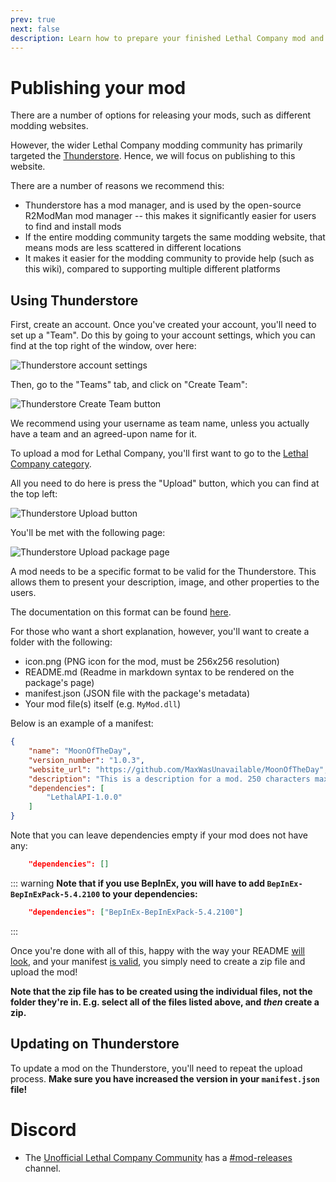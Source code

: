 ```yaml
---
prev: true
next: false
description: Learn how to prepare your finished Lethal Company mod and upload it to thunderstore.
---
```


# Publishing your mod

There are a number of options for releasing your mods, such as different modding websites.

However, the wider Lethal Company modding community has primarily targeted the [Thunderstore](https://thunderstore.io/c/lethal-company/). Hence, we will focus on publishing to this website.

There are a number of reasons we recommend this:

- Thunderstore has a mod manager, and is used by the open-source R2ModMan mod manager -- this makes it significantly easier for users to find and install mods
- If the entire modding community targets the same modding website, that means mods are less scattered in different locations
- It makes it easier for the modding community to provide help (such as this wiki), compared to supporting multiple different platforms

<!-- ## Mod websites -->

<!-- - https://www.moddb.com/games/lethal-company -->

<!-- - https://www.nexusmods.com -->

<!-- - https://mod.io/g **(Not available currently, since Lethal Company has not been registered there yet)** -->

## Using Thunderstore

First, create an account. Once you've created your account, you'll need to set up a "Team". Do this by going to your account settings, which you can find at the top right of the window, over here:

![Thunderstore account settings](/images/publishing-your-mod/thunderstoresettings.png)

Then, go to the "Teams" tab, and click on "Create Team":

![Thunderstore Create Team button](/images/publishing-your-mod/thunderstorecreateteam.png)

We recommend using your username as team name, unless you actually have a team and an agreed-upon name for it.

To upload a mod for Lethal Company, you'll first want to go to the [Lethal Company category](https://thunderstore.io/c/lethal-company/).

All you need to do here is press the "Upload" button, which you can find at the top left:

![Thunderstore Upload button](/images/publishing-your-mod/thunderstoreupload.png)

You'll be met with the following page:

![Thunderstore Upload package page](/images/publishing-your-mod/thunderstoreuploadpackage.png)

A mod needs to be a specific format to be valid for the Thunderstore. This allows them to present your description, image, and other properties to the users.

The documentation on this format can be found [here](https://thunderstore.io/c/lethal-company/create/docs/).

For those who want a short explanation, however, you'll want to create a folder with the following:

- icon.png (PNG icon for the mod, must be 256x256 resolution)
- README.md (Readme in markdown syntax to be rendered on the package's page)
- manifest.json (JSON file with the package's metadata)
- Your mod file(s) itself (e.g. `MyMod.dll`)

Below is an example of a manifest:

```json
{
    "name": "MoonOfTheDay",
    "version_number": "1.0.3",
    "website_url": "https://github.com/MaxWasUnavailable/MoonOfTheDay",
    "description": "This is a description for a mod. 250 characters max",
    "dependencies": [
        "LethalAPI-1.0.0"
    ]
}
```

Note that you can leave dependencies empty if your mod does not have any:

```json
    "dependencies": []
```

::: warning
**Note that if you use BepInEx, you will have to add `BepInEx-BepInExPack-5.4.2100` to your dependencies:**

```json
    "dependencies": ["BepInEx-BepInExPack-5.4.2100"]
```

:::

Once you're done with all of this, happy with the way your README [will look](https://thunderstore.io/tools/markdown-preview/), and your manifest [is valid](https://thunderstore.io/tools/manifest-v1-validator/), you simply need to create a zip file and upload the mod!

**Note that the zip file has to be created using the individual files, not the folder they're in. E.g. select all of the files listed above, and _then_ create a zip.**

## Updating on Thunderstore

To update a mod on the Thunderstore, you'll need to repeat the upload process. **Make sure you have increased the version in your `manifest.json` file!**

# Discord

- The [Unofficial Lethal Company Community](https://discord.gg/nYcQFEpXfU) has a [#mod-releases](https://discord.com/channels/1169792572382773318/1169851544359927858) channel.
